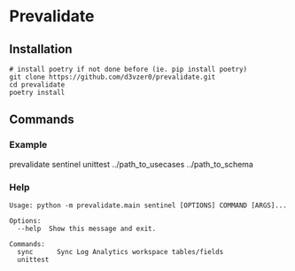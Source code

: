 # Prevalidate

## Installation
```
# install poetry if not done before (ie. pip install poetry)
git clone https://github.com/d3vzer0/prevalidate.git
cd prevalidate
poetry install
```

## Commands
### Example
prevalidate sentinel unittest ../path_to_usecases ../path_to_schema

### Help
```
Usage: python -m prevalidate.main sentinel [OPTIONS] COMMAND [ARGS]...

Options:
  --help  Show this message and exit.

Commands:
  sync      Sync Log Analytics workspace tables/fields
  unittest
```